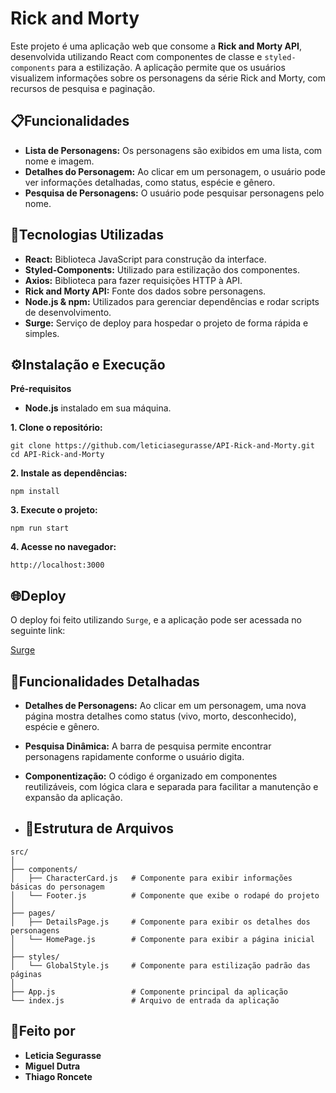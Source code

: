 # Rick and Morty
Este projeto é uma aplicação web que consome a __Rick and Morty API__, desenvolvida utilizando React com componentes de classe e `styled-components` para a estilização. A aplicação permite que os usuários visualizem informações sobre os personagens da série Rick and Morty, com recursos de pesquisa e paginação.

## 📋Funcionalidades
- __Lista de Personagens:__ Os personagens são exibidos em uma lista, com nome e imagem.
- __Detalhes do Personagem:__ Ao clicar em um personagem, o usuário pode ver informações detalhadas, como status, espécie e gênero.
- __Pesquisa de Personagens:__ O usuário pode pesquisar personagens pelo nome.

## 🚀Tecnologias Utilizadas
- __React:__ Biblioteca JavaScript para construção da interface.
- __Styled-Components:__ Utilizado para estilização dos componentes.
- __Axios:__ Biblioteca para fazer requisições HTTP à API.
- __Rick and Morty API:__ Fonte dos dados sobre personagens.
- __Node.js & npm:__ Utilizados para gerenciar dependências e rodar scripts de desenvolvimento.
- __Surge:__ Serviço de deploy para hospedar o projeto de forma rápida e simples.

## ⚙️Instalação e Execução
__Pré-requisitos__

- __Node.js__ instalado em sua máquina.

__1. Clone o repositório:__
```
git clone https://github.com/leticiasegurasse/API-Rick-and-Morty.git
cd API-Rick-and-Morty
```
__2. Instale as dependências:__
```
npm install
```
__3. Execute o projeto:__
```
npm run start
```
__4. Acesse no navegador:__
```
http://localhost:3000
```

## 🌐Deploy
O deploy foi feito utilizando `Surge`, e a aplicação pode ser acessada no seguinte link:

[Surge](https://rick-and-foda.surge.sh/)

## 📑Funcionalidades Detalhadas
- __Detalhes de Personagens:__ Ao clicar em um personagem, uma nova página mostra detalhes como status (vivo, morto, desconhecido), espécie e gênero.
- __Pesquisa Dinâmica:__ A barra de pesquisa permite encontrar personagens rapidamente conforme o usuário digita.
- __Componentização:__ O código é organizado em componentes reutilizáveis, com lógica clara e separada para facilitar a manutenção e expansão da aplicação.

- ## 📂Estrutura de Arquivos
```
src/
│
├── components/
│   ├── CharacterCard.js   # Componente para exibir informações básicas do personagem
│   └── Footer.js          # Componente que exibe o rodapé do projeto
│
├── pages/
│   ├── DetailsPage.js     # Componente para exibir os detalhes dos personagens
│   └── HomePage.js        # Componente para exibir a página inicial
│
├── styles/
│   └── GlobalStyle.js     # Componente para estilização padrão das páginas
│
├── App.js                 # Componente principal da aplicação
└── index.js               # Arquivo de entrada da aplicação
```

## 📝Feito por
- __Leticia Segurasse__
- __Miguel Dutra__
- __Thiago Roncete__ 
#

